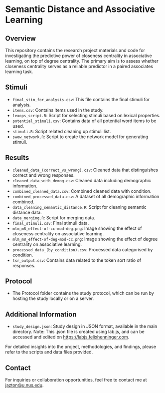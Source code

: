 # Semantic Distance and Associative Learning

## Overview

This repository contains the research project materials and code for investigating the predictive power of closeness centrality in associative learning, on top of degree centrality. The primary aim is to assess whether closeness centrality serves as a reliable predictor in a paired associates learning task.

## Stimuli

- `final_stim_for_analysis.csv`: This file contains the final stimuli for analysis.
- `items.csv`: Contains items used in the study.
- `lexops_script.R`: Script for selecting stimuli based on lexical properties.
- `potential_stimuli.csv`: Contains data of all potential word items to be used.
- `stimuli.R`: Script related cleaning up stimuli list.
- `swow_network.R`: Script to create the network model for generating stimuli.

## Results

- `cleaned_data_(correct_vs_wrong).csv`: Cleaned data that distinguishes correct and wrong responses.
- `cleaned_data_with_demog.csv`: Cleaned data including demographic information.
- `combined_cleaned_data.csv`: Combined cleaned data with condition.
- `combined_processed_data.csv`: A dataset of all demographic information combined.
- `data_cleaning_semantic_distance.R`: Script for cleaning semantic distance data.
- `data_merging.R`: Script for merging data.
- `final_stimuli.csv`: Final stimuli data.
- `mlm_m8_effect-of-cc-mod-deg.png`: Image showing the effect of closeness centrality on associative learning.
- `mlm_m8_effect-of-deg-mod-cc.png`: Image showing the effect of degree centrality on associative learning.
- `processed_data_(by_condition).csv`: Processed data categorised by condition.
- `tsr_output.csv`: Contains data related to the token sort ratio of responses.

## Protocol

- The Protocol folder contains the study protocol, which can be run by hosting the study locally or on a server.

## Additional Information

- `study_design.json`: Study design in JSON format, available in the main directory.
  Note: This .json file is created using lab.js, and can be accessed and edited on https://labjs.felixhenninger.com.

For detailed insights into the project, methodologies, and findings, please refer to the scripts and data files provided.

## Contact

For inquiries or collaboration opportunities, feel free to contact me at jazton@u.nus.edu.

